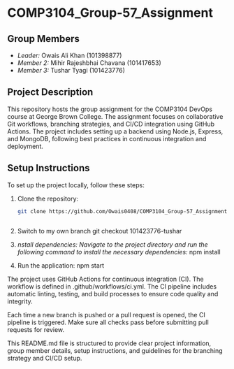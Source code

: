 # COMP3104_Group-57_Assignment


## Group Members
- *Leader:* Owais Ali Khan (101398877) 
- *Member 2:* Mihir Rajeshbhai Chavana (101417653) 
- *Member 3:* Tushar Tyagi (101423776) 

## Project Description
This repository hosts the group assignment for the COMP3104 DevOps course at George Brown College. The assignment focuses on collaborative Git workflows, branching strategies, and CI/CD integration using GitHub Actions. The project includes setting up a backend using Node.js, Express, and MongoDB, following best practices in continuous integration and deployment.

## Setup Instructions
To set up the project locally, follow these steps:
1. Clone the repository:
   ```bash
   git clone https://github.com/Owais0408/COMP3104_Group-57_Assignment 



2. Switch to my own branch
git checkout 101423776-tushar

3. *nstall dependencies: Navigate to the project directory and run the following command to install the necessary dependencies:*
npm install

4. Run the application: 
npm start

The project uses GitHub Actions for continuous integration (CI). The workflow is defined in .github/workflows/ci.yml. The CI pipeline includes automatic linting, testing, and build processes to ensure code quality and integrity.

Each time a new branch is pushed or a pull request is opened, the CI pipeline is triggered. Make sure all checks pass before submitting pull requests for review.


This README.md file is structured to provide clear project information, group member details, setup instructions, and guidelines for the branching strategy and CI/CD setup.
